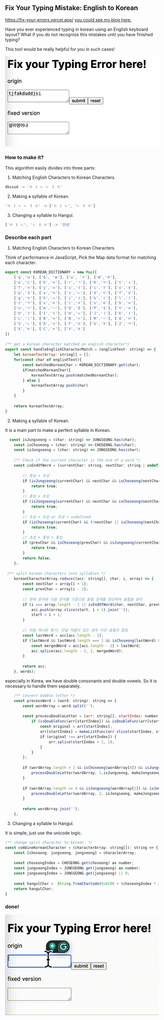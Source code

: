 ## Fix Your Typing Mistake: English to Korean

https://fix-your-errors.vercel.app/
<a href="https://velog.io/@roum02/%EC%98%81%ED%83%80-%ED%95%9C%EA%B5%AD%EC%96%B4-%EB%B3%80%ED%99%98%EA%B8%B0-%EC%A0%9C%EC%9E%91%EA%B8%B01">you could see my blog here.</a>

Have you ever experienced typing in korean using an English keyboard layout?
What if you do not recognize this mistakes until you have finished typing? 

This tool would be really helpful for you in such cases!

![img.png](src/img/result_img.png)

[//]: # (### How to use it?)


### How to make it?

This algorithm easily divides into three parts:

1. Matching English Characters to Korean Characters.
```javascript
dkssud -> 'ㅇ ㅏ ㄴ ㄴ ㅕ ㅇ'
```
2. Making a syllable of Korean.
```javascript
'ㅇ ㅏ ㄴ ㄴ ㅕ ㅇ' -> ['ㅇ ㅏ ㄴ', 'ㄴ ㅕ ㅇ']
```
3. Changing a syllable to Hangul.
```javascript
['ㅇ ㅏ ㄴ', 'ㄴ ㅕ ㅇ'] -> '안녕'
```

### Describe each part

1. Matching English Characters to Korean Characters.

Think of performance in JavaScript, Pick the Map data format for matching each character.

```javascript
export const KOREAN_DICTIONARY = new Map([
    ['q','ㅂ'], ['Q', 'ㅃ'], ['w', 'ㅈ'], ['W','ㅉ'],
    ['e','ㄷ'], ['E','ㄸ'], ['r','ㄱ'], ['R','ㄲ'], ['t','ㅅ'],
    ['T','ㅆ'], ['y','ㅛ'], ['u','ㅕ'], ['i','ㅑ'], ['o','ㅐ'],
    ['p','ㅔ'], ['a','ㅁ'], ['s','ㄴ'], ['d','ㅇ'], ['f','ㄹ'],
    ['g','ㅎ'], ['h','ㅗ'], ['j','ㅓ'], ['k','ㅏ'], ['l','ㅣ'],
    ['z','ㅋ'], ['x','ㅌ'], ['c','ㅊ'], ['v','ㅍ'], ['b','ㅠ'],
    ['n','ㅜ'], ['m','ㅡ'], ['O','ㅒ'], ['P','ㅖ'], ['Y','ㅛ'],
    ['U','ㅕ'], ['I','ㅑ'], ['H','ㅗ'], ['J','ㅓ'], ['K','ㅏ'],
    ['L','ㅣ'], ['B','ㅠ'], ['N','ㅜ'], ['M','ㅡ'], ['A','ㅁ'],
    ['S','ㄴ'], ['D','ㅇ'], ['F','ㄹ'], ['G','ㅎ'], ['Z','ㅋ'],
    ['X','ㅌ'], ['C','ㅊ'], ['V','ㅍ']
])

/** get a korean character matched an english character*/
export const handleEnglishCharacterMatch = (englishText: string) => {
    let koreanTextArray: string[] = [];
    for(const char of englishText){
        const matchedKoreanChar = KOREAN_DICTIONARY.get(char);
        if(matchedKoreanChar){
            koreanTextArray.push(matchedKoreanChar);
        } else {
            koreanTextArray.push(char)
        }
    }

    return koreanTextArray;
}

```


2. Making a syllable of Korean.

It is a main part to make a perfect syllable in Korean.

```javascript
  const isJungseong = (char: string) => JUNGSEONG.has(char);
    const isChoseong = (char: string) => CHOSEONG.has(char);
    const isJongseong = (char: string) => JONGSEONG.has(char);

    /** Check if the current character is the end of a word */
    const isEndOfWord = (currentChar: string, nextChar: string | undefined, prevChar: string | undefined): boolean => {

        // 중성 + 초성
        if (isJungseong(currentChar) && nextChar && isChoseong(nextChar)) {
            return true;
        }
        // 종성 + 초성
        if (isJongseong(currentChar) && nextChar && isChoseong(nextChar)) {
            return true;
        }
        // 초성 + 초성 or 초성 + undefined
        if (isChoseong(currentChar) && (!nextChar || isChoseong(nextChar))) {
            return true;
        }
        // 초성 + 중성 + 종성
        if (prevChar && isChoseong(prevChar) && isJungseong(currentChar) && nextChar && (isChoseong(nextChar) || isJongseong(nextChar))) {
            return true;
        }
        return false;
    };

 /** split korean characters into syllables */
    koreanCharacterArray.reduce((acc: string[], char, i, array) => {
        const nextChar = array[i + 1];
        const prevChar = array[i - 1];

        // 현재 문자와 다음 문자를 기준으로 음절 경계를 판단하여 음절을 분리
        if (i === array.length - 1 || isEndOfWord(char, nextChar, prevChar)) {
            acc.push(array.slice(start, i + 1).join(''));
            start = i + 1;
        }

        // 자음 하나로 묶기: 단일 자음이 있는 경우 이전 음절과 합침
        const lastWord = acc[acc.length - 1];
        if (lastWord && lastWord.length === 1 && isChoseong(lastWord) && acc.length > 1) {
            const mergedWord = acc[acc.length - 2] + lastWord;
            acc.splice(acc.length - 2, 2, mergedWord);
        }

        return acc;
    }, words);
```

especially in Korea, we have double consonants and double vowels.
So it is necessary to handle them separately.

```javascript
    /** convert dubble letter */
    const processWord = (word: string): string => {
        const wordArray = word.split('');

        const processDoubleLetter = (arr: string[], startIndex: number, isDoubleFunc: (char: string) => boolean, makeListFunc: (subArr: string[]) => string): void => {
            if (isDoubleFunc(arr[startIndex]) && isDoubleFunc(arr[startIndex + 1])) {
                const original = arr[startIndex];
                arr[startIndex] = makeListFunc(arr.slice(startIndex, startIndex + 2));
                if (original !== arr[startIndex]) {
                    arr.splice(startIndex + 1, 1);
                }
            }
        };

        if (wordArray.length > 2 && isChoseong(wordArray[0]) && isJungseong(wordArray[1])) {
            processDoubleLetter(wordArray, 1,isJungseong, makeJungseongList);
        }

        if (wordArray.length >= 4 && isJongseong(wordArray[2]) && isJongseong(wordArray[3])) {
            processDoubleLetter(wordArray, 2, isJongseong, makeJongseongList);
        }

        return wordArray.join('');
    };

```

3. Changing a syllable to Hangul.

It is simple, just use the unicode logic.

```javascript
/** change split character to korean  */
const combineKoreanCharacter = (characterArray: string[]): string => {
    const [choseong, jungseong, jongseong] = characterArray;

    const choseongIndex = CHOSEONG.get(choseong) as number;
    const jungseongIndex = JUNGSEONG.get(jungseong) as number;
    const jongseongIndex = JONGSEONG.get(jongseong) || 0;

    const hangulChar =  String.fromCharCode(0xAC00 + (choseongIndex * 21 * 28) + (jungseongIndex * 28) + jongseongIndex)
    return hangulChar;
}
```


### done!
![result_img.gif](src/img/result_gif.gif)
 
